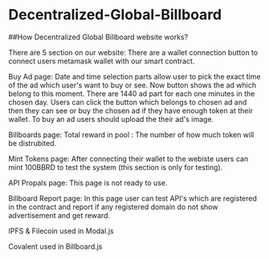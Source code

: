 # Decentralized-Global-Billboard

##How Decentralized Global Billboard website works?

There are 5 section on our website:
  There are a wallet connection button to connect users metamask wallet with our smart contract.
    
Buy Ad page:
    Date and time selection parts allow user to pick the exact time of the ad which user's want to buy or see.
      Now button shows the ad which belong to this moment.
      There are 1440 ad part for each one minutes in the chosen day. Users can click the button which belongs to chosen ad and then they can see or buy the chosen ad if they have enough token at their wallet. To buy an ad users should upload the their ad's image.
 
 Billboards page:
       Total reward in pool : The number of how much token will be distrubited.
       
Mint Tokens page:
       After connecting their wallet to the webiste users can mint 100BBRD to test the system (this section is only for testing).
       
API Propals page:
      This page is not ready to use.

Billboard Report page:
      In this page user can test API's which are registered in the contract and report if any registered domain do not show advertisement and get reward.
     

IPFS & Filecoin used in Modal.js

Covalent used in Billboard.js
